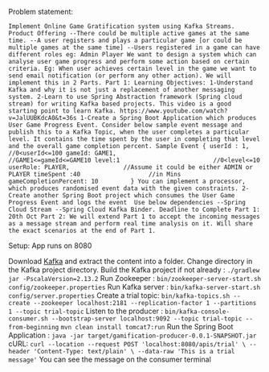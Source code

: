 Problem statement:

`Implement Online Game Gratification system using Kafka Streams.
Product Offering
--There could be multiple active games at the same time.
--A user registers and plays a particular game [or could be multiple games at the same time]
--Users registered in a game can have different roles eg: Admin Player
We want to design a system which can analyse user game progress and perform some action based on certain criteria.
Eg: When user achieves certain level in the game we want to send email notification (or perform any other action).
We will implement this in 2 Parts.
Part 1:
Learning Objectives:
1-Understand Kafka and why it is not just a replacement of another messaging system.
2-Learn to use Spring Abstraction framework (Spring cloud stream) for writing Kafka based projects.
This video is a good starting point to learn Kafka.
https://www.youtube.com/watch?v=JalUUBKdcA0&t=36s
1-Create a Spring Boot Application which produces User Game Progress Event.
Consider below sample event message and publish this to a Kafka Topic, when the user completes a particular level.
It contains the time spent by the user in completing that level and the overall game completion percent.
Sample Event
{
	userId : 1,                      //0<userId<=100
	gameId: GAME1,                   //GAME1<=gameId<=GAME10
	level:1                          //0<level<=10
	userRole: PLAYER,    			//Assume it could be either ADMIN or PLAYER
	timeSpent :40       			//in Mins 
	gameCompletionPercent: 10        
}
You can implement a processor, which produces randomised event data with the given constraints.
2-Create another Spring Boot project which consumes the User Game Progress Event and logs the event 
Use below dependencies
--Spring Cloud Stream
--Spring Cloud Kafka Binder.
Deadline to Complete Part 1: 20th Oct
Part 2:
We will extend Part 1 to accept the incoming messages as a message stream and perform real time analysis on it.
Will share the exact scenarios at the end of Part 1.`

Setup:
App runs on 8080

Download [Kafka](https://www.apache.org/dyn/closer.cgi?path=/kafka/2.6.0/kafka-2.6.0-src.tgz) and extract the content into a folder.
Change directory in the Kafka project directory.
Build the Kafka project if not already : `./gradlew jar -PscalaVersion=2.13.2`
Run Zookeeper : `bin/zookeeper-server-start.sh config/zookeeper.properties`
Run Kafka server : `bin/kafka-server-start.sh config/server.properties`
Create a trial topic: `bin/kafka-topics.sh --create --zookeeper localhost:2181 --replication-factor 1 --partitions 1 --topic trial-topic`
Listen to the producer : `bin/kafka-console-consumer.sh --bootstrap-server localhost:9092 --topic trial-topic --from-beginning`
`mvn clean install tomcat7:run`
Run the Spring Boot Application : `java -jar target/gamification-producer-0.0.1-SNAPSHOT.jar`
cURL: 
`curl --location --request POST 'localhost:8080/apis/trial' \
--header 'Content-Type: text/plain' \
--data-raw 'This is a trial message'`
You can see the message on the consumer terminal




